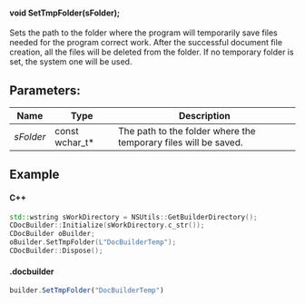 #### void SetTmpFolder(sFolder);

Sets the path to the folder where the program will temporarily save files needed for the program correct work. After the successful document file creation, all the files will be deleted from the folder. If no temporary folder is set, the system one will be used.

## Parameters:

| Name      | Type             | Description                                                     |
| --------- | ---------------- | --------------------------------------------------------------- |
| *sFolder* | const wchar\_t\* | The path to the folder where the temporary files will be saved. |

## Example

#### C++

```c++
std::wstring sWorkDirectory = NSUtils::GetBuilderDirectory();
CDocBuilder::Initialize(sWorkDirectory.c_str());
CDocBuilder oBuilder;
oBuilder.SetTmpFolder(L"DocBuilderTemp");
CDocBuilder::Dispose();
```

#### .docbuilder

```js
builder.SetTmpFolder("DocBuilderTemp")
```
